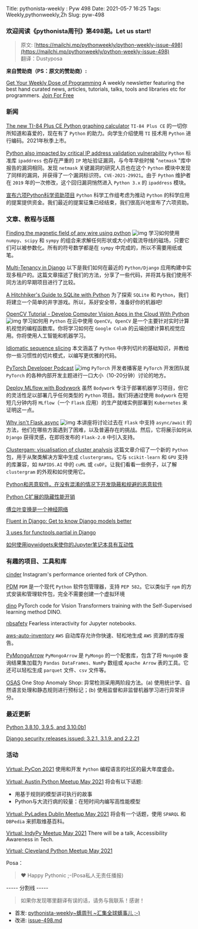 Title: pythonista-weekly : Pyw 498
Date: 2021-05-7 16:25
Tags: Weekly,pythonweekly,Zh 
Slug: pyw-498

### 欢迎阅读《pythonista周刊》第498期。Let us start!


>原文: [https://mailchi.mp/pythonweekly/python-weekly-issue-498](https://mailchi.mp/pythonweekly/python-weekly-issue-498)  
>翻译：Dustyposa

**来自赞助商（PS：原文的赞助商）:**

[Get Your Weekly Dose of Programming](https://www.programmerweekly.com/?utm_source=pwad&utm_medium=newsletter)
A weekly newsletter featuring the best hand curated news, articles, tutorials, talks, tools and libraries etc for programmers. [Join For Free](https://www.programmerweekly.com/?utm_source=pwad&utm_medium=newsletter)

### 新闻


[The new TI-84 Plus CE Python graphing calculator](https://education.ti.com/en/products/calculators/graphing-calculators/ti-84-plus-ce-python)
`TI-84 Plus CE` 的一切你所知道和喜爱的，现在有了 `Python` 的助力。向学生介绍使用 `TI` 技术用 `Python` 进行编码。2021年秋季上市。

[Python also impacted by critical IP address validation vulnerability](https://www.bleepingcomputer.com/news/security/python-also-impacted-by-critical-ip-address-validation-vulnerability/)
`Python` 标准库 `ipaddress` 也存在严重的 `IP` 地址验证漏洞，与今年早些时候 "`netmask` "库中报告的漏洞相同。发现 `netmask` 关键漏洞的研究人员也在这个 `Python` 模块中发现了同样的漏洞，并获得了一个漏洞标识符。`CVE-2021-29921`。由于 `Python` 维护者在 `2019` 年的一次修改，这个回归漏洞悄然进入 `Python 3.x` 的 `ipaddress` 模块。 

[宣布六项Python科学资助项目](https://pyfound.blogspot.com/2021/04/announcing-six-scientific-python-grants.html)
`Python` 科学工作组考虑为推动 `Python` 的科学应用的提案提供资金。我们最近的提案征集已经结束，我们很高兴地宣布了六项资助。

### 文章、教程与话题

[Finding the magnetic field of any wire using python](https://www.youtube.com/watch?v=srk2YZKMn-E) ![img](https://mcusercontent.com/e2e180baf855ac797ef407fc7/images/af76283a-6e65-436c-967a-900427cf6399.png)
学习如何使用 `numpy`、`scipy` 和 `sympy` 的组合来求解任何形状或大小的载流导线的磁场，只要它们可以被参数化。所有的符号数学都是在 `sympy` 中完成的，所以不需要用纸或笔。

[Multi-Tenancy in Django](https://www.viget.com/articles/multi-tenancy-in-django/)
以下是我们如何在最近的 `Python/Django` 应用构建中实现多租户的。这篇文章描述了我们的方法，分享了一些代码，并将其与我们使用不同方法的早期项目进行了比较。

[A Hitchhiker's Guide to SQLite with Python](https://arctype.com/blog/hitchhikers-guide-sqlite-python/)
为了探索 `SQLite` 和 `Python`，我们将建立一个简单的井字游戏。所以，系好安全带，准备好你的机器吧!

[OpenCV Tutorial - Develop Computer Vision Apps in the Cloud With Python](https://www.youtube.com/watch?v=iXNsAYOTzgM) ![img](https://mcusercontent.com/e2e180baf855ac797ef407fc7/images/af76283a-6e65-436c-967a-900427cf6399.png)
学习如何用 `Python` 在云中使用 `OpenCV`。`OpenCV` 是一个主要针对实时计算机视觉的编程函数库。你将学习如何在 `Google Colab` 的云端创建计算机视觉应用。你将使用人工智能和机器学习。

[Idiomatic sequence slicing](https://mathspp.com/blog/pydonts/idiomatic-sequence-slicing)
本文涵盖了 `Python` 中序列切片的基础知识，并教给你一些习惯性的切片模式，以编写更优雅的代码。

[PyTorch Developer Podcast](https://pytorch-dev-podcast.simplecast.com/) ![img](https://mcusercontent.com/e2e180baf855ac797ef407fc7/images/9a9a57d0-eb4b-47f8-8af4-55ba50e8c350.png)
`PyTorch` 开发者播客是 `PyTorch` 开发团队就 `PyTorch` 的各种内部开发主题进行一口大小（10-20分钟）讨论的地方。

[Deploy MLflow with Bodywork](https://www.bodyworkml.com/posts/deploy-mlflow-with-bodywork)
虽然 `Bodywork` 专注于部署机器学习项目，但它的灵活性足以部署几乎任何类型的 `Python` 项目。我们将通过使用 `Bodywork` 在短短几分钟内将 `MLflow`（一个 `Flask` 应用）的生产就绪实例部署到 `Kubernetes` 来证明这一点。

[Why isn't Flask async](https://www.youtube.com/watch?v=bw1qeMoFBmw) ![img](https://mcusercontent.com/e2e180baf855ac797ef407fc7/images/af76283a-6e65-436c-967a-900427cf6399.png)
本讲座将讨论过去在 `Flask` 中支持 `async/await` 的方法，他们在哪些方面遇到了困难，以及普遍存在的挑战。然后，它将展示如何从 `Django` 获得灵感，在即将发布的 `Flask-2.0` 中引入支持。

[Clustergam: visualisation of cluster analysis](https://martinfleischmann.net/clustergam-visualisation-of-cluster-analysis/)
这篇文章介绍了一个新的 `Python` 包，用于从聚类解决方案中生成 `clustergrams`。它与 `scikit-learn` 和 `GPU` 支持的库兼容，如 `RAPIDS.AI` 中的 `cuML` 或 `cuDF`。让我们看看一些例子，以了解 `clustergram` 的外观和如何使用它。

[Python和恶意软件。在没有混淆的情况下开发隐蔽和规避的恶意软件](https://arxiv.org/pdf/2105.00565.pdf)

[Python C扩展的隐藏性能开销](https://pythonspeed.com/articles/python-extension-performance/)

[傅立叶变换是一个神经网络](https://sidsite.com/posts/fourier-nets/)

[Fluent in Django: Get to know Django models better](https://girlthatlovestocode.com/django-model)

[3 uses for functools.partial in Django](https://adamj.eu/tech/2021/05/05/3-uses-for-functools-partial-in-django/)

[如何使用ipywidgets来使你的Jupyter笔记本具有互动性](https://www.wrighters.io/use-ipywidgets-with-jupyter-notebooks/)

### 有趣的项目、工具和库

[cinder](https://github.com/facebookincubator/cinder)
Instagram's performance oriented fork of CPython.

[PDM](https://pdm.fming.dev/) 
`PDM` 是一个现代 `Python` 软件包管理器，支持 `PEP 582`。它以类似于 `npm` 的方式安装和管理软件包，完全不需要创建一个虚拟环境

[dino](https://github.com/facebookresearch/dino)
PyTorch code for Vision Transformers training with the Self-Supervised learning method DINO.

[nbsafety](https://github.com/nbsafety-project/nbsafety)
Fearless interactivity for Jupyter notebooks.

[aws-auto-inventory](https://github.com/aws-samples/aws-auto-inventory)
`AWS` 自动库存允许你快速、轻松地生成 `AWS` 资源的库存报告。 

[PyMongoArrow](https://pypi.org/project/pymongoarrow/) 
`PyMongoArrow` 是 `PyMongo` 的一个配套库，包含了将 `MongoDB` 查询结果集加载为 `Pandas DataFrames、NumPy` 数组或 `Apache Arrow` 表的工具。它还可以轻松生成 `parquet` 文件、`csv` 文件等。

[OSAS](https://github.com/adobe/OSAS)
One Stop Anomaly Shop: 异常检测采用两阶段方法。(a) 使用统计学、自然语言处理和静态规则进行预标记；(b) 使用监督和非监督机器学习进行异常评分。

### 最近更新


[Python 3.8.10, 3.9.5, and 3.10.0b1](https://pythoninsider.blogspot.com/2021/05/python-3810-395-and-3100b1-are-now.html) 

[Django security releases issued: 3.2.1, 3.1.9, and 2.2.21](https://www.djangoproject.com/weblog/2021/may/04/security-releases/)

### 活动

[Virtual: PyCon 2021](https://us.pycon.org/2021/)
使用和开发 `Python` 编程语言的社区的最大年度盛会。

[Virtual: Austin Python Meetup May 2021](https://www.meetup.com/austinpython/events/lgrbmqycchbqb/)
将会有以下话题:

- 用基于规则的模型讲可执行的故事
- Python与大流行病的较量：在短时间内编写高性能模型


[Virtual: PyLadies Dublin Meetup May 2021](https://www.meetup.com/PyLadiesDublin/events/277629790/)
将会有一个话题，使用 `SPARQL` 和  `DBPedia` 来抓取维基百科。

[Virtual: IndyPy Meetup May 2021](https://www.meetup.com/indypy/events/mbwlbsycchbpb/)
There will be a talk, Accessibility Awareness in Tech.

[Virtual: Cleveland Python Meetup May 2021](https://www.meetup.com/Cleveland-Area-Python-Interest-Group/events/fhqrtrycchbnb/)

Posa：

> ❤️ Happy Pythonic ;-(Posa私人无责任播报)  


----- 分割线 -----

> 如果你发现哪里翻译有误的话，请务与我联系！感谢！




- 首发: [pythonista-weekly~蠎周刊 ~汇集全球蠎事儿 ;-)](http://weekly.pychina.org/python-weekly/pyw-498.html)
- 改进: [issue-498.md](https://github.com/PyChina/weekly/blob/master/content/python-weekly/issue%23498.md)

